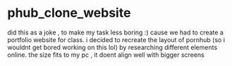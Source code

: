 # phub_clone_website
did this as a joke , to make my task less boring :)
cause we had to create a portfolio website for class.
i decided to recreate the layout of pornhub (so i wouldnt get bored working on this lol) by researching different elements online.
the size fits to my pc , it doent align well with bigger screens

